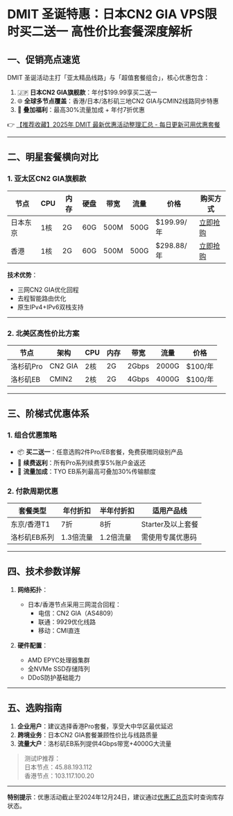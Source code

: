# DMIT 圣诞特惠：日本CN2 GIA VPS限时买二送一 高性价比套餐深度解析

## 一、促销亮点速览
DMIT 圣诞活动主打「亚太精品线路」与「超值套餐组合」，核心优惠包含：
1. 🇯🇵 **日本CN2 GIA旗舰款**：年付$199.99享买二送一
2. 🌐 **全球多节点覆盖**：香港/日本/洛杉矶三地CN2 GIA与CMIN2线路同步特惠
3. 🎁 **叠加福利**：最高30%流量加成 + 年付7折优惠

👉 [【推荐收藏】2025年 DMIT 最新优惠活动整理汇总 - 每日更新可用优惠套餐](https://bit.ly/dmit_coupon)

---

## 二、明星套餐横向对比

### 1. 亚太区CN2 GIA旗舰款
| 节点       | CPU   | 内存 | 硬盘 | 带宽  | 流量  | 价格       | 购买方式                 |
|------------|-------|------|------|-------|-------|------------|--------------------------|
| 日本东京   | 1核   | 2G   | 60G  | 500M  | 500G  | $199.99/年 | [立即抢购](https://bit.ly/dmit_coupon) |
| 香港       | 1核   | 2G   | 60G  | 500M  | 500G  | $298.88/年 | [立即抢购](https://bit.ly/dmit_coupon) |

**技术优势**：
- 三网CN2 GIA优化回程
- 去程智能路由优化
- 原生IPv4+IPv6双栈支持

---

### 2. 北美区高性价比方案
| 节点       | 架构   | CPU | 内存 | 带宽  | 流量  | 价格       |
|------------|--------|-----|------|-------|-------|------------|
| 洛杉矶Pro  | CN2 GIA| 2核 | 2G   | 2Gbps | 2000G | $100/年    |
| 洛杉矶EB   | CMIN2  | 2核 | 2G   | 4Gbps | 4000G | $100/年    |

---

## 三、阶梯式优惠体系

### 1. 组合优惠策略
- 📦 **买二送一**：任意选购2件Pro/EB套餐，免费获赠同级别产品
- 💸 **续费返利**：所有Pro系列续费享5%账户金返还
- 🚀 **流量加成**：TYO EB系列最高可叠加30%传输额度

### 2. 付款周期优惠
| 套餐类型       | 年付折扣 | 半年付折扣 | 适用产品线          |
|----------------|----------|------------|---------------------|
| 东京/香港T1   | 7折      | 8折        | Starter及以上套餐  |
| 洛杉矶EB系列   | 1.3倍流量| 1.2倍流量  | 需使用专属优惠码    |

---

## 四、技术参数详解
1. **网络拓扑**：
   - 日本/香港节点采用三网混合回程：
     - 电信：CN2 GIA（AS4809）
     - 联通：9929优化线路
     - 移动：CMI直连

2. **硬件配置**：
   - AMD EPYC处理器集群
   - 全NVMe SSD存储阵列
   - DDoS防护基础能力

---

## 五、选购指南
1. **企业用户**：建议选择香港Pro套餐，享受大中华区最优延迟
2. **跨境业务**：日本CN2 GIA套餐兼顾性价比与线路质量
3. **流量大户**：洛杉矶EB系列提供4Gbps带宽+4000G大流量

> 测试IP推荐：  
> 日本节点：45.88.193.112  
> 香港节点：103.117.100.20

---

**特别提示**：优惠活动截止至2024年12月24日，建议通过[优惠汇总页](https://bit.ly/dmit_coupon)实时查询库存状态。